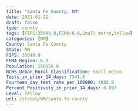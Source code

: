 ```yaml
---
title: "Santa Fe County, NM"
date: 2021-01-22
draft: false
type: county
tags: [FIPS:35049.0,FEMA:6.0,Small metro,Yellow]
categories: [NM]
County: Santa Fe County
State: NM
FIPS: 35049.0
FEMA_Region: 6.0
Population: 150358.0
NCHS_Urban_Rural_Classification: Small metro
Tests_in_prior_14_days: 7341.0
Fourteen_day_test_rate_per_100000: 4882.0
Percent_Positivity_in_prior_14_days: 0.093
Level: Yellow
url: /states/NM/santa-fe-county
---
```




